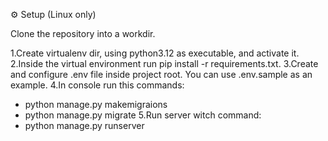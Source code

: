 ⚙️ Setup (Linux only)

Clone the repository into a workdir.

1.Create virtualenv dir, using python3.12 as executable, and activate it.
2.Inside the virtual environment run pip install -r requirements.txt.
3.Create and configure .env file inside project root. You can use .env.sample as an example.
4.In console run this commands:
- python manage.py makemigraions
- python manage.py migrate
5.Run server witch command:
- python manage.py runserver
